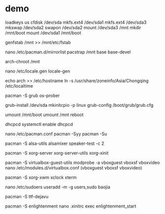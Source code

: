 demo
====

loadkeys us
cfdisk /dev/sda
mkfs.ext4 /dev/sda1
mkfs.ext4 /dev/sda3
mkswap /dev/sda2
swapon /dev/sda2
mount /dev/sda3 /mnt
mkdir /mnt/boot
mount /dev/sda1 /mnt/boot

genfstab /mnt >> /mnt/etc/fstab

nano /etc/pacman.d/mirrorlist
pacstrap /mnt base base-devel

arch-chroot /mnt

nano /etc/locale.gen
locale-gen

echo arch >> /etc/hostname
ln -s /usr/share/zoneinfo/Asia/Chongqing /etc/localtime

pacman -S grub os-prober

grub-install /dev/sda
mkinitcpio -p linux
grub-config /boot/grub/grub.cfg

umount /mnt/boot
umount /mnt
reboot

dhcpcd
systemctl enable dhcpcd

nano /etc/pacman.conf
pacman -Syy
pacman -Su

pacman -S alsa-utils
alsamixer
speaker-test -c 2

pacman -S xorg-server xorg-server-utils xorg-xinit

pacman -S virtualbox-guest-utils
modprobe -a vboxguest vboxsf vboxvideo
nano /etc/modules.d/virtualbox.conf (vboxguest vboxsf vboxvideo)

pacman -S xorg-xwm xclock xterm

nano /etc/sudoers
useradd -m -g users,sudo baojia

pacman -S ttf-dejavu

pacman -S enlightenment
nano .xinitrc
exec enlightenment_start
